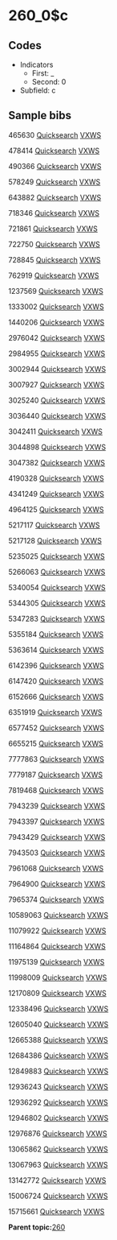 # 260\_0$c

## Codes

-   Indicators
    -   First: \_
    -   Second: 0
-   Subfield: c

## Sample bibs

465630 [Quicksearch](https://search.library.yale.edu/catalog/465630) [VXWS](http://prodorbis.library.yale.edu:7014/vxws/GetHoldingsService?bibId=465630)

478414 [Quicksearch](https://search.library.yale.edu/catalog/478414) [VXWS](http://prodorbis.library.yale.edu:7014/vxws/GetHoldingsService?bibId=478414)

490366 [Quicksearch](https://search.library.yale.edu/catalog/490366) [VXWS](http://prodorbis.library.yale.edu:7014/vxws/GetHoldingsService?bibId=490366)

578249 [Quicksearch](https://search.library.yale.edu/catalog/578249) [VXWS](http://prodorbis.library.yale.edu:7014/vxws/GetHoldingsService?bibId=578249)

643882 [Quicksearch](https://search.library.yale.edu/catalog/643882) [VXWS](http://prodorbis.library.yale.edu:7014/vxws/GetHoldingsService?bibId=643882)

718346 [Quicksearch](https://search.library.yale.edu/catalog/718346) [VXWS](http://prodorbis.library.yale.edu:7014/vxws/GetHoldingsService?bibId=718346)

721861 [Quicksearch](https://search.library.yale.edu/catalog/721861) [VXWS](http://prodorbis.library.yale.edu:7014/vxws/GetHoldingsService?bibId=721861)

722750 [Quicksearch](https://search.library.yale.edu/catalog/722750) [VXWS](http://prodorbis.library.yale.edu:7014/vxws/GetHoldingsService?bibId=722750)

728845 [Quicksearch](https://search.library.yale.edu/catalog/728845) [VXWS](http://prodorbis.library.yale.edu:7014/vxws/GetHoldingsService?bibId=728845)

762919 [Quicksearch](https://search.library.yale.edu/catalog/762919) [VXWS](http://prodorbis.library.yale.edu:7014/vxws/GetHoldingsService?bibId=762919)

1237569 [Quicksearch](https://search.library.yale.edu/catalog/1237569) [VXWS](http://prodorbis.library.yale.edu:7014/vxws/GetHoldingsService?bibId=1237569)

1333002 [Quicksearch](https://search.library.yale.edu/catalog/1333002) [VXWS](http://prodorbis.library.yale.edu:7014/vxws/GetHoldingsService?bibId=1333002)

1440206 [Quicksearch](https://search.library.yale.edu/catalog/1440206) [VXWS](http://prodorbis.library.yale.edu:7014/vxws/GetHoldingsService?bibId=1440206)

2976042 [Quicksearch](https://search.library.yale.edu/catalog/2976042) [VXWS](http://prodorbis.library.yale.edu:7014/vxws/GetHoldingsService?bibId=2976042)

2984955 [Quicksearch](https://search.library.yale.edu/catalog/2984955) [VXWS](http://prodorbis.library.yale.edu:7014/vxws/GetHoldingsService?bibId=2984955)

3002944 [Quicksearch](https://search.library.yale.edu/catalog/3002944) [VXWS](http://prodorbis.library.yale.edu:7014/vxws/GetHoldingsService?bibId=3002944)

3007927 [Quicksearch](https://search.library.yale.edu/catalog/3007927) [VXWS](http://prodorbis.library.yale.edu:7014/vxws/GetHoldingsService?bibId=3007927)

3025240 [Quicksearch](https://search.library.yale.edu/catalog/3025240) [VXWS](http://prodorbis.library.yale.edu:7014/vxws/GetHoldingsService?bibId=3025240)

3036440 [Quicksearch](https://search.library.yale.edu/catalog/3036440) [VXWS](http://prodorbis.library.yale.edu:7014/vxws/GetHoldingsService?bibId=3036440)

3042411 [Quicksearch](https://search.library.yale.edu/catalog/3042411) [VXWS](http://prodorbis.library.yale.edu:7014/vxws/GetHoldingsService?bibId=3042411)

3044898 [Quicksearch](https://search.library.yale.edu/catalog/3044898) [VXWS](http://prodorbis.library.yale.edu:7014/vxws/GetHoldingsService?bibId=3044898)

3047382 [Quicksearch](https://search.library.yale.edu/catalog/3047382) [VXWS](http://prodorbis.library.yale.edu:7014/vxws/GetHoldingsService?bibId=3047382)

4190328 [Quicksearch](https://search.library.yale.edu/catalog/4190328) [VXWS](http://prodorbis.library.yale.edu:7014/vxws/GetHoldingsService?bibId=4190328)

4341249 [Quicksearch](https://search.library.yale.edu/catalog/4341249) [VXWS](http://prodorbis.library.yale.edu:7014/vxws/GetHoldingsService?bibId=4341249)

4964125 [Quicksearch](https://search.library.yale.edu/catalog/4964125) [VXWS](http://prodorbis.library.yale.edu:7014/vxws/GetHoldingsService?bibId=4964125)

5217117 [Quicksearch](https://search.library.yale.edu/catalog/5217117) [VXWS](http://prodorbis.library.yale.edu:7014/vxws/GetHoldingsService?bibId=5217117)

5217128 [Quicksearch](https://search.library.yale.edu/catalog/5217128) [VXWS](http://prodorbis.library.yale.edu:7014/vxws/GetHoldingsService?bibId=5217128)

5235025 [Quicksearch](https://search.library.yale.edu/catalog/5235025) [VXWS](http://prodorbis.library.yale.edu:7014/vxws/GetHoldingsService?bibId=5235025)

5266063 [Quicksearch](https://search.library.yale.edu/catalog/5266063) [VXWS](http://prodorbis.library.yale.edu:7014/vxws/GetHoldingsService?bibId=5266063)

5340054 [Quicksearch](https://search.library.yale.edu/catalog/5340054) [VXWS](http://prodorbis.library.yale.edu:7014/vxws/GetHoldingsService?bibId=5340054)

5344305 [Quicksearch](https://search.library.yale.edu/catalog/5344305) [VXWS](http://prodorbis.library.yale.edu:7014/vxws/GetHoldingsService?bibId=5344305)

5347283 [Quicksearch](https://search.library.yale.edu/catalog/5347283) [VXWS](http://prodorbis.library.yale.edu:7014/vxws/GetHoldingsService?bibId=5347283)

5355184 [Quicksearch](https://search.library.yale.edu/catalog/5355184) [VXWS](http://prodorbis.library.yale.edu:7014/vxws/GetHoldingsService?bibId=5355184)

5363614 [Quicksearch](https://search.library.yale.edu/catalog/5363614) [VXWS](http://prodorbis.library.yale.edu:7014/vxws/GetHoldingsService?bibId=5363614)

6142396 [Quicksearch](https://search.library.yale.edu/catalog/6142396) [VXWS](http://prodorbis.library.yale.edu:7014/vxws/GetHoldingsService?bibId=6142396)

6147420 [Quicksearch](https://search.library.yale.edu/catalog/6147420) [VXWS](http://prodorbis.library.yale.edu:7014/vxws/GetHoldingsService?bibId=6147420)

6152666 [Quicksearch](https://search.library.yale.edu/catalog/6152666) [VXWS](http://prodorbis.library.yale.edu:7014/vxws/GetHoldingsService?bibId=6152666)

6351919 [Quicksearch](https://search.library.yale.edu/catalog/6351919) [VXWS](http://prodorbis.library.yale.edu:7014/vxws/GetHoldingsService?bibId=6351919)

6577452 [Quicksearch](https://search.library.yale.edu/catalog/6577452) [VXWS](http://prodorbis.library.yale.edu:7014/vxws/GetHoldingsService?bibId=6577452)

6655215 [Quicksearch](https://search.library.yale.edu/catalog/6655215) [VXWS](http://prodorbis.library.yale.edu:7014/vxws/GetHoldingsService?bibId=6655215)

7777863 [Quicksearch](https://search.library.yale.edu/catalog/7777863) [VXWS](http://prodorbis.library.yale.edu:7014/vxws/GetHoldingsService?bibId=7777863)

7779187 [Quicksearch](https://search.library.yale.edu/catalog/7779187) [VXWS](http://prodorbis.library.yale.edu:7014/vxws/GetHoldingsService?bibId=7779187)

7819468 [Quicksearch](https://search.library.yale.edu/catalog/7819468) [VXWS](http://prodorbis.library.yale.edu:7014/vxws/GetHoldingsService?bibId=7819468)

7943239 [Quicksearch](https://search.library.yale.edu/catalog/7943239) [VXWS](http://prodorbis.library.yale.edu:7014/vxws/GetHoldingsService?bibId=7943239)

7943397 [Quicksearch](https://search.library.yale.edu/catalog/7943397) [VXWS](http://prodorbis.library.yale.edu:7014/vxws/GetHoldingsService?bibId=7943397)

7943429 [Quicksearch](https://search.library.yale.edu/catalog/7943429) [VXWS](http://prodorbis.library.yale.edu:7014/vxws/GetHoldingsService?bibId=7943429)

7943503 [Quicksearch](https://search.library.yale.edu/catalog/7943503) [VXWS](http://prodorbis.library.yale.edu:7014/vxws/GetHoldingsService?bibId=7943503)

7961068 [Quicksearch](https://search.library.yale.edu/catalog/7961068) [VXWS](http://prodorbis.library.yale.edu:7014/vxws/GetHoldingsService?bibId=7961068)

7964900 [Quicksearch](https://search.library.yale.edu/catalog/7964900) [VXWS](http://prodorbis.library.yale.edu:7014/vxws/GetHoldingsService?bibId=7964900)

7965374 [Quicksearch](https://search.library.yale.edu/catalog/7965374) [VXWS](http://prodorbis.library.yale.edu:7014/vxws/GetHoldingsService?bibId=7965374)

10589063 [Quicksearch](https://search.library.yale.edu/catalog/10589063) [VXWS](http://prodorbis.library.yale.edu:7014/vxws/GetHoldingsService?bibId=10589063)

11079922 [Quicksearch](https://search.library.yale.edu/catalog/11079922) [VXWS](http://prodorbis.library.yale.edu:7014/vxws/GetHoldingsService?bibId=11079922)

11164864 [Quicksearch](https://search.library.yale.edu/catalog/11164864) [VXWS](http://prodorbis.library.yale.edu:7014/vxws/GetHoldingsService?bibId=11164864)

11975139 [Quicksearch](https://search.library.yale.edu/catalog/11975139) [VXWS](http://prodorbis.library.yale.edu:7014/vxws/GetHoldingsService?bibId=11975139)

11998009 [Quicksearch](https://search.library.yale.edu/catalog/11998009) [VXWS](http://prodorbis.library.yale.edu:7014/vxws/GetHoldingsService?bibId=11998009)

12170809 [Quicksearch](https://search.library.yale.edu/catalog/12170809) [VXWS](http://prodorbis.library.yale.edu:7014/vxws/GetHoldingsService?bibId=12170809)

12338496 [Quicksearch](https://search.library.yale.edu/catalog/12338496) [VXWS](http://prodorbis.library.yale.edu:7014/vxws/GetHoldingsService?bibId=12338496)

12605040 [Quicksearch](https://search.library.yale.edu/catalog/12605040) [VXWS](http://prodorbis.library.yale.edu:7014/vxws/GetHoldingsService?bibId=12605040)

12665388 [Quicksearch](https://search.library.yale.edu/catalog/12665388) [VXWS](http://prodorbis.library.yale.edu:7014/vxws/GetHoldingsService?bibId=12665388)

12684386 [Quicksearch](https://search.library.yale.edu/catalog/12684386) [VXWS](http://prodorbis.library.yale.edu:7014/vxws/GetHoldingsService?bibId=12684386)

12849883 [Quicksearch](https://search.library.yale.edu/catalog/12849883) [VXWS](http://prodorbis.library.yale.edu:7014/vxws/GetHoldingsService?bibId=12849883)

12936243 [Quicksearch](https://search.library.yale.edu/catalog/12936243) [VXWS](http://prodorbis.library.yale.edu:7014/vxws/GetHoldingsService?bibId=12936243)

12936292 [Quicksearch](https://search.library.yale.edu/catalog/12936292) [VXWS](http://prodorbis.library.yale.edu:7014/vxws/GetHoldingsService?bibId=12936292)

12946802 [Quicksearch](https://search.library.yale.edu/catalog/12946802) [VXWS](http://prodorbis.library.yale.edu:7014/vxws/GetHoldingsService?bibId=12946802)

12976876 [Quicksearch](https://search.library.yale.edu/catalog/12976876) [VXWS](http://prodorbis.library.yale.edu:7014/vxws/GetHoldingsService?bibId=12976876)

13065862 [Quicksearch](https://search.library.yale.edu/catalog/13065862) [VXWS](http://prodorbis.library.yale.edu:7014/vxws/GetHoldingsService?bibId=13065862)

13067963 [Quicksearch](https://search.library.yale.edu/catalog/13067963) [VXWS](http://prodorbis.library.yale.edu:7014/vxws/GetHoldingsService?bibId=13067963)

13142772 [Quicksearch](https://search.library.yale.edu/catalog/13142772) [VXWS](http://prodorbis.library.yale.edu:7014/vxws/GetHoldingsService?bibId=13142772)

15006724 [Quicksearch](https://search.library.yale.edu/catalog/15006724) [VXWS](http://prodorbis.library.yale.edu:7014/vxws/GetHoldingsService?bibId=15006724)

15715661 [Quicksearch](https://search.library.yale.edu/catalog/15715661) [VXWS](http://prodorbis.library.yale.edu:7014/vxws/GetHoldingsService?bibId=15715661)

**Parent topic:**[260](../../tags/260/260.md)


